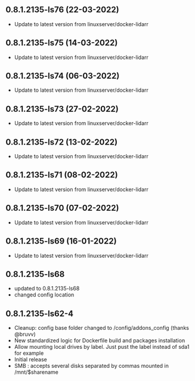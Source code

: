 
## 0.8.1.2135-ls76 (22-03-2022)
- Update to latest version from linuxserver/docker-lidarr

## 0.8.1.2135-ls75 (14-03-2022)
- Update to latest version from linuxserver/docker-lidarr

## 0.8.1.2135-ls74 (06-03-2022)
- Update to latest version from linuxserver/docker-lidarr

## 0.8.1.2135-ls73 (27-02-2022)
- Update to latest version from linuxserver/docker-lidarr

## 0.8.1.2135-ls72 (13-02-2022)
- Update to latest version from linuxserver/docker-lidarr

## 0.8.1.2135-ls71 (08-02-2022)
- Update to latest version from linuxserver/docker-lidarr

## 0.8.1.2135-ls70 (07-02-2022)
- Update to latest version from linuxserver/docker-lidarr
## 0.8.1.2135-ls69 (16-01-2022)

- Update to latest version from linuxserver/docker-lidarr

## 0.8.1.2135-ls68

- updated to 0.8.1.2135-ls68
- changed config location

## 0.8.1.2135-ls62-4

- Cleanup: config base folder changed to /config/addons_config (thanks @bruvv)
- New standardized logic for Dockerfile build and packages installation
- Allow mounting local drives by label. Just pust the label instead of sda1 for example
- Initial release
- SMB : accepts several disks separated by commas mounted in /mnt/$sharename
